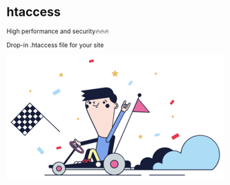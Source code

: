 # htaccess
High performance and security🔥🔥🔥 <br>

Drop-in .htaccess file for your site <br>

![alt text](https://github.com/bahh7ee/htaccess/blob/main/fast-go-cart-opt.png)
